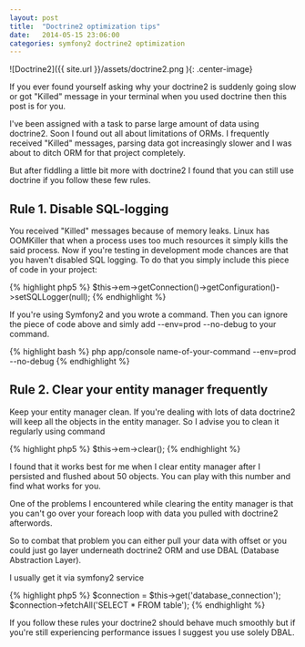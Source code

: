 ```yaml
---
layout: post
title:  "Doctrine2 optimization tips"
date:   2014-05-15 23:06:00
categories: symfony2 doctrine2 optimization
---
```


![Doctrine2]({{ site.url }}/assets/doctrine2.png ){: .center-image}

If you ever found yourself asking why your doctrine2 is suddenly going slow or got "Killed" message in your terminal
when you used doctrine then this post is for you.

I've been assigned with a task to parse large amount of data using doctrine2. Soon I found out all about limitations of
ORMs. I frequently received "Killed" messages, parsing data got increasingly slower and I was about to ditch ORM
for that project completely.

But after fiddling a little bit more with doctrine2 I found that you can still use doctrine if you follow these few rules.

## Rule 1. Disable SQL-logging

 You received "Killed" messages because of memory leaks. Linux has OOMKiller that when a process uses too much
 resources it simply kills the said process.
 Now if you're testing in development mode chances are that you haven't disabled SQL logging. To do that you simply
 include this piece of code in your project:

{% highlight php5 %}
    $this->em->getConnection()->getConfiguration()->setSQLLogger(null);
{% endhighlight %}

If you're using Symfony2 and you wrote a command. Then you can ignore the piece of code above and simly add
--env=prod --no-debug to your command.


{% highlight bash %}
    php app/console name-of-your-command --env=prod --no-debug
{% endhighlight %}


## Rule 2. Clear your entity manager frequently

Keep your entity manager clean. If you're dealing with lots of data doctrine2 will keep all the objects
in the entity manager. So I advise you to clean it regularly using command

{% highlight php5 %}
    $this->em->clear();
{% endhighlight %}

I found that it works best for me when I clear entity manager after I persisted and flushed about 50 objects.
You can play with this number and find what works for you.

One of the problems I encountered while clearing the entity manager is that you can't go over your foreach loop
with data you pulled with doctrine2 afterwords.

So to combat that problem you can either pull your data with offset or you could just
go layer underneath doctrine2 ORM and use DBAL (Database Abstraction Layer).

I usually get it via symfony2 service

{% highlight php5 %}
    $connection = $this->get('database_connection');
    $connection->fetchAll('SELECT * FROM table');
{% endhighlight %}



If you follow these rules your doctrine2 should behave much smoothly but if you're still experiencing
performance issues I suggest you use solely DBAL.



